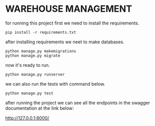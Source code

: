 # WAREHOUSE MANAGEMENT

for running this project first we need to install the requirements.

``` terminal
pip install -r requirements.txt
```

after installing requirements we neet to make databases.

``` terminal
python manage.py makemigrations
python manage.py migrate
```

now it's ready to run.

``` terminal
python manage.py runserver
```

we can also run the tests with command below.

``` terminal
python manage.py test
```

after running the project we can see all the endpoints in the swagger documentation at the link below:

<http://127.0.0.1:8000/>
